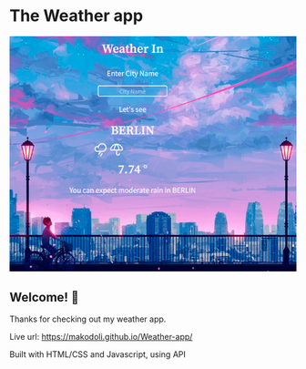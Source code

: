 # The Weather app

![Design preview for the Tip Weather app  challenge](./Screenshot_3.png)

## Welcome! 👋

Thanks for checking out my weather app.

Live url: https://makodoli.github.io/Weather-app/

Built with HTML/CSS and Javascript, using API
